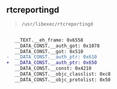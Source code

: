 ## rtcreportingd

> `/usr/libexec/rtcreportingd`

```diff

   __TEXT.__eh_frame: 0x6558
   __DATA_CONST.__auth_got: 0x1078
   __DATA_CONST.__got: 0x510
-  __DATA_CONST.__auth_ptr: 0x610
+  __DATA_CONST.__auth_ptr: 0x650
   __DATA_CONST.__const: 0x4210
   __DATA_CONST.__objc_classlist: 0xc8
   __DATA_CONST.__objc_protolist: 0x50

```
